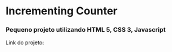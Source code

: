 <h1>Incrementing Counter</h1>

<h3>Pequeno projeto utilizando HTML 5, CSS 3, Javascript</h3>

<p>Link do projeto: </p>